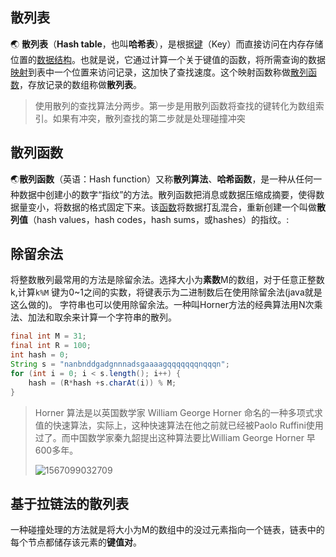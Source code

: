 散列表
----

:earth_asia: **散列表**（**Hash table**，也叫**哈希表**），是根据[键](https://zh.wikipedia.org/wiki/鍵)（Key）而直接访问在内存存储位置的[数据结构](https://zh.wikipedia.org/wiki/数据结构)。也就是说，它通过计算一个关于键值的函数，将所需查询的数据[映射](https://zh.wikipedia.org/wiki/映射)到表中一个位置来访问记录，这加快了查找速度。这个映射函数称做[散列函数](https://zh.wikipedia.org/wiki/散列函数)，存放记录的数组称做**散列表**。
> 使用散列的查找算法分两步。第一步是用散列函数将查找的键转化为数组索引。如果有冲突，散列查找的第二步就是处理碰撞冲突



散列函数
------

:earth_asia:**散列函数**（英语：Hash function）又称**散列算法**、**哈希函数**，是一种从任何一种数据中创建小的数字“指纹”的方法。散列函数把消息或数据压缩成摘要，使得数据量变小，将数据的格式固定下来。该[函数](https://zh.wikipedia.org/wiki/函数)将数据打乱混合，重新创建一个叫做**散列值**（hash values，hash codes，hash sums，或hashes）的指纹。:

除留余法  
------
将整数散列最常用的方法是除留余法。选择大小为**素数**M的数组，对于任意正整数k,计算`k%M`
键为0~1之间的实数，将键表示为二进制数后在使用除留余法(java就是这么做的)。
字符串也可以使用除留余法。一种叫Horner方法的经典算法用N次乘法、加法和取余来计算一个字符串的散列。

```java
final int M = 31;
final int R = 100;
int hash = 0;
String s = "nanbnddgadgnnnadsgaaaagqqqqqqqnqqqn";
for (int i = 0; i < s.length(); i++) {
    hash = (R*hash +s.charAt(i)) % M;
}
```



> Horner 算法是以英国数学家 William George Horner 命名的一种多项式求值的快速算法，实际上，这种快速算法在他之前就已经被Paolo Ruffini使用过了。而中国数学家秦九韶提出这种算法要比William George Horner 早600多年。
>
> ![1567099032709](https://raw.githubusercontent.com/MXDC/images_bed/master/img/1567099032709.jpg)



基于拉链法的散列表
------

一种碰撞处理的方法就是将大小为M的数组中的没过元素指向一个链表，链表中的每个节点都储存该元素的**键值对**。

```java
	
```

